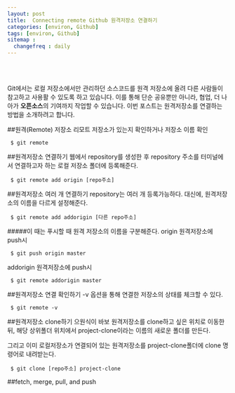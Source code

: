 ```yaml
---
layout: post
title:  Connecting remote Github 원격저장소 연결하기
categories: [environ, Github]
tags: [environ, Github]
sitemap :
  changefreq : daily
---
```


<br><br>

Git에서는 로컬 저장소에서만 관리하던 소스코드를 원격 저장소에 올려 다른 사람들이 참고하고 사용활 수 있도록 하고 있습니다.
이를 통해 단순 공유뿐만 아니라, 협업, 더 나아가 **오픈소스**의 기여까지 작업할 수 있습니다.
이번 포스트는 원격저장소를 연결하는 방법을 소개하려고 합니다.

##원격(Remote) 저장소
리모트 저장소가 있는지 확인하거나 저장소 이름 확인
<pre><code> $ git remote </code></pre>

##원격저장소 연결하기
웹에서 repository를 생성한 후 repository 주소를 터미널에서 연결하고자 하는 로컬 저장소 폴더에 등록해준다.
<pre><code> $ git remote add origin [repo주소]</code></pre> 

##원격저장소 여러 개 연결하기
repository는 여러 개 등록가능하다. 대신에, 원격저장소의 이름을 다르게 설정해준다.
<pre><code> $ git remote add addorigin [다른 repo주소] </code></pre>

#####이 때는 푸시할 때 원격 저장소의 이름을 구분해준다.
origin 원격저장소에 push시 
<pre><code> $ git push origin master </code></pre>

addorigin 원격저장소에 push시
<pre><code> $ git remote addorigin master</code></pre>

##원격저장소 연결 확인하기
-v 옵션을 통해 연결한 저장소의 상태를 체크할 수 있다.
<pre><code> $ git remote -v</code></pre>

##원격저장소 clone하기
으원식이 바보 
원격저장소를 clone하고 싶은 위치로 이동한 뒤, 해당 상위폴더 위치에서 project-clone이라는 이름의 새로운 폴더를 만든다.

그리고 이미 로컬저장소가 연결되어 있는 원격저장소를 project-clone폴더에 clone 명령어로 내려받는다.
<pre><code> $ git clone [repo주소] project-clone </code></pre>

##fetch, merge, pull, and push

